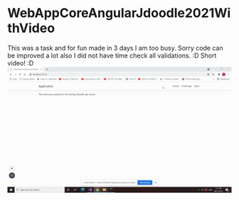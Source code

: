 # WebAppCoreAngularJdoodle2021WithVideo
This was a task and for fun made in 3 days I am too busy. 
Sorry code can be improved a lot also I did not have time check all validations. :D
Short video! :D
![til](https://github.com/mariusdas/WebAppCoreAngularJdoodle2021WithVideo/blob/master/ucd06-drn3i.gif)
